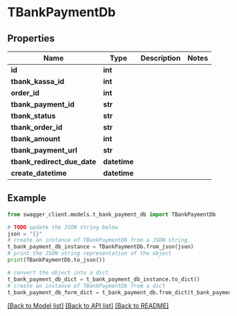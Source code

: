 # TBankPaymentDb


## Properties

Name | Type | Description | Notes
------------ | ------------- | ------------- | -------------
**id** | **int** |  | 
**tbank_kassa_id** | **int** |  | 
**order_id** | **int** |  | 
**tbank_payment_id** | **str** |  | 
**tbank_status** | **str** |  | 
**tbank_order_id** | **str** |  | 
**tbank_amount** | **int** |  | 
**tbank_payment_url** | **str** |  | 
**tbank_redirect_due_date** | **datetime** |  | 
**create_datetime** | **datetime** |  | 

## Example

```python
from swagger_client.models.t_bank_payment_db import TBankPaymentDb

# TODO update the JSON string below
json = "{}"
# create an instance of TBankPaymentDb from a JSON string
t_bank_payment_db_instance = TBankPaymentDb.from_json(json)
# print the JSON string representation of the object
print(TBankPaymentDb.to_json())

# convert the object into a dict
t_bank_payment_db_dict = t_bank_payment_db_instance.to_dict()
# create an instance of TBankPaymentDb from a dict
t_bank_payment_db_form_dict = t_bank_payment_db.from_dict(t_bank_payment_db_dict)
```
[[Back to Model list]](../README.md#documentation-for-models) [[Back to API list]](../README.md#documentation-for-api-endpoints) [[Back to README]](../README.md)


